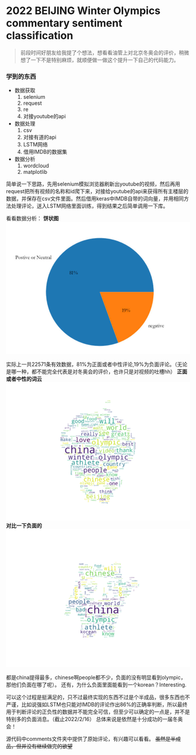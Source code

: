 # 2022 BEIJING Winter Olympics commentary sentiment classification
> 前段时间好朋友给我提了个想法，想看看油管上对北京冬奥会的评价，稍微想了一下不是特别麻烦，就顺便做一做这个提升一下自己的代码能力。

### 学到的东西
* 数据获取
    1. selenium
    2. request
    3. re
    4. 对接youtube的api
* 数据处理
    1. csv
    2. 对接有道的api
    3. LSTM网络
    4. 借用IMDB的数据集
* 数据分析
    1. wordcloud
    2. matplotlib

简单说一下思路，先用selenium模拟浏览器刷新出youtube的视频，然后再用request把所有视频的名称和id爬下来，对接给youtube的api来获得所有主楼层的数据，并保存在csv文件里面。然后借用keras中IMDB自带的词向量，并用相同方法处理评论，送入LSTM网络里面训练，得到结果之后简单调用一下库。

看看数据分析：
**饼状图**
![sector](./wordcloud_img/sector.jpg)


实际上一共22571条有效数据，81%为正面或者中性评论,19%为负面评论。（无论是哪一种，都不能完全代表是对冬奥会的评价，也许只是对视频的吐槽hh）
**正面或者中性的词云**
![positive](./wordcloud_img/positive.png)
**对比一下负面的**
![negative](./wordcloud_img/negative.png)


都是china提得最多，chinese啊people都不少，负面的没有明显看到olympic，那他们负面在哪了呢）。
还有，为什么负面里面能看到一个korean？Interesting.

可以这个过程是挺满足的，只不过最终实现的东西不过是个半成品，很多东西也不严谨，比如说强如LSTM也只能对IMDB的评论作出86%的正确率判断，所以最终用于判断评论的正负性的数据并不能完全可信，但至少可以确定的一点是，并不是特别多的负面消息。（截止2022/2/16）
总体来说是依然是十分成功的一届冬奥会！

源代码中comments文件夹中提供了原始评论，有兴趣可以看看。
~~虽然是半成品，但并没有继续做完的欲望~~